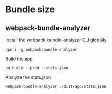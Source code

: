 # Bundle size

## webpack-bundle-analyzer

Install the webpack-bundle-analyzer CLI globally
```
npm i -g webpack-bundle-analyzer
```
Build the app
```
ng build --prod --stats-json
```
Analyze the stats.json 
```
webpack-bundle-analyzer ./dist/app/stats.json
```
